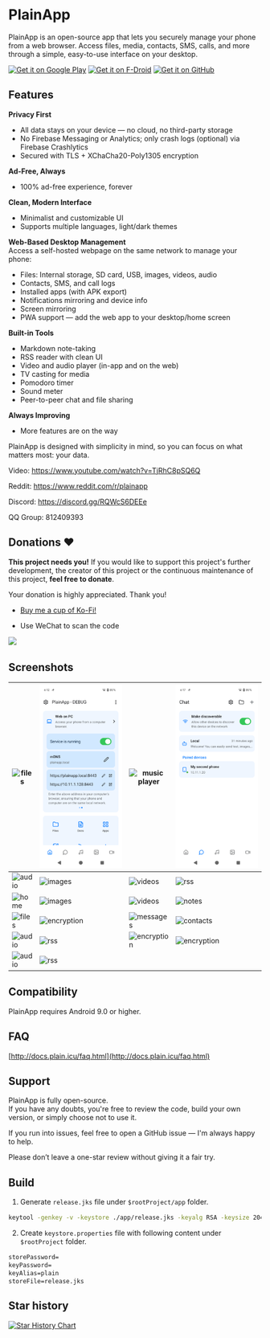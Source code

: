 # PlainApp

PlainApp is an open-source app that lets you securely manage your phone from a web browser. Access files, media, contacts, SMS, calls, and more through a simple, easy-to-use interface on your desktop.

[<img src="https://play.google.com/intl/en_us/badges/static/images/badges/en_badge_web_generic.png" alt='Get it on Google Play' height="80">](https://play.google.com/store/apps/details?id=com.ismartcoding.plain)
[<img src="https://fdroid.gitlab.io/artwork/badge/get-it-on.png" alt='Get it on F-Droid' height="80">](https://f-droid.org/packages/com.ismartcoding.plain/)
[<img src="https://raw.githubusercontent.com/ismartcoding/plain-app/main/assets/get-it-on-github.png" alt='Get it on GitHub' height="80">](https://github.com/ismartcoding/plain-app/releases/latest)

## Features

**Privacy First**
- All data stays on your device — no cloud, no third-party storage
- No Firebase Messaging or Analytics; only crash logs (optional) via Firebase Crashlytics
- Secured with TLS + XChaCha20-Poly1305 encryption

**Ad-Free, Always**
- 100% ad-free experience, forever

**Clean, Modern Interface**
- Minimalist and customizable UI
- Supports multiple languages, light/dark themes

**Web-Based Desktop Management**  
Access a self-hosted webpage on the same network to manage your phone:
- Files: Internal storage, SD card, USB, images, videos, audio
- Contacts, SMS, and call logs
- Installed apps (with APK export)
- Notifications mirroring and device info
- Screen mirroring
- PWA support — add the web app to your desktop/home screen

**Built-in Tools**
- Markdown note-taking
- RSS reader with clean UI
- Video and audio player (in-app and on the web)
- TV casting for media
- Pomodoro timer
- Sound meter
- Peer-to-peer chat and file sharing

**Always Improving**
- More features are on the way

PlainApp is designed with simplicity in mind, so you can focus on what matters most: your data.

Video: https://www.youtube.com/watch?v=TjRhC8pSQ6Q

Reddit: https://www.reddit.com/r/plainapp

Discord: https://discord.gg/RQWcS6DEEe

QQ Group: 812409393

## Donations :heart:

**This project needs you!** If you would like to support this project's further development, the creator of this project or the continuous maintenance of this project, **feel free to donate**.

Your donation is highly appreciated. Thank you!

- [Buy me a cup of Ko-Fi!](https://ko-fi.com/ismartcoding)

- Use WeChat to scan the code

<img src="assets/donate-wechat.jpeg" width="200"/>

## Screenshots

| ![files](screenshots/app-files.jpg)  | ![home](screenshots/app-home.png)        | ![music player](screenshots/app-music-player.jpg) | ![chat](screenshots/app-chat.png)                |
|--------------------------------------|------------------------------------------|---------------------------------------------------|--------------------------------------------------|
| ![audio](screenshots/app-audio.jpg)  | ![images](screenshots/app-images.jpg)    | ![videos](screenshots/app-videos.jpg)             | ![rss](screenshots/app-rss.jpg)                  |
| ![home](screenshots/web-home.png)    | ![images](screenshots/web-images.png)    | ![videos](screenshots/web-videos.png)             | ![notes](screenshots/web-notes.png)              |
| ![files](screenshots/web-files.png)  | ![encryption](screenshots/web-calls.png) | ![messages](screenshots/web-messages.png)         | ![contacts](screenshots/web-contacts.png)        |
| ![audio](screenshots/web-audios.png) | ![rss](screenshots/web-rss.png)          | ![encryption](screenshots/web-encryption.png)     | ![encryption](screenshots/web-screen-mirror.png) |
| ![audio](screenshots/web-image.png)  | ![rss](screenshots/web-video.png)        |                                                   |                                                  |

## Compatibility

PlainApp requires Android 9.0 or higher.

## FAQ

[http://docs.plain.icu/faq.html](http://docs.plain.icu/faq.html)

## Support

PlainApp is fully open-source.  
If you have any doubts, you're free to review the code, build your own version, or simply choose not to use it.

If you run into issues, feel free to open a GitHub issue — I'm always happy to help.

Please don’t leave a one-star review without giving it a fair try.

## Build

1. Generate `release.jks` file under `$rootProject/app` folder.

```bash
keytool -genkey -v -keystore ./app/release.jks -keyalg RSA -keysize 2048 -validity 10000 -alias plain
```

2. Create `keystore.properties` file with following content under `$rootProject` folder.

```
storePassword=
keyPassword=
keyAlias=plain
storeFile=release.jks
```

## Star history

[![Star History Chart](https://api.star-history.com/svg?repos=ismartcoding/plain-app&type=Date)](https://star-history.com/#ismartcoding/plain-app&Date)



